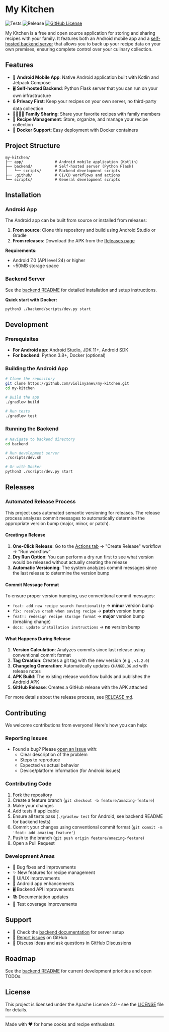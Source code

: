 # My Kitchen

![Tests](https://github.com/violinyanev/my-kitchen/actions/workflows/test.yaml/badge.svg) ![Release](https://github.com/violinyanev/my-kitchen/actions/workflows/release.yaml/badge.svg) [![GitHub License](https://img.shields.io/github/license/violinyanev/my-kitchen?label=License)](https://github.com/violinyanev/my-kitchen/blob/main/LICENSE)

My Kitchen is a free and open source application for storing and sharing recipes with your family. It features both an Android mobile app and a [self-hosted backend server](./backend/README.md) that allows you to back up your recipe data on your own premises, ensuring complete control over your culinary collection.

## Features

- 📱 **Android Mobile App**: Native Android application built with Kotlin and Jetpack Compose
- 🖥️ **Self-hosted Backend**: Python Flask server that you can run on your own infrastructure
- 🔒 **Privacy First**: Keep your recipes on your own server, no third-party data collection
- 👨‍👩‍👧‍👦 **Family Sharing**: Share your favorite recipes with family members
- 📝 **Recipe Management**: Store, organize, and manage your recipe collection
- 🐳 **Docker Support**: Easy deployment with Docker containers

## Project Structure

```
my-kitchen/
├── app/              # Android mobile application (Kotlin)
├── backend/          # Self-hosted server (Python Flask)
│   └── scripts/      # Backend development scripts
├── .github/          # CI/CD workflows and actions
└── scripts/          # General development scripts
```

## Installation

### Android App

The Android app can be built from source or installed from releases:

1. **From source**: Clone this repository and build using Android Studio or Gradle
2. **From releases**: Download the APK from the [Releases page](https://github.com/violinyanev/my-kitchen/releases)

**Requirements:**
- Android 7.0 (API level 24) or higher
- ~50MB storage space

### Backend Server

See the [backend README](./backend/README.md) for detailed installation and setup instructions.

**Quick start with Docker:**
```bash
python3 ./backend/scripts/dev.py start
```

## Development

### Prerequisites

- **For Android app**: Android Studio, JDK 11+, Android SDK
- **For backend**: Python 3.8+, Docker (optional)

### Building the Android App

```bash
# Clone the repository
git clone https://github.com/violinyanev/my-kitchen.git
cd my-kitchen

# Build the app
./gradlew build

# Run tests
./gradlew test
```

### Running the Backend

```bash
# Navigate to backend directory
cd backend

# Run development server
./scripts/dev.sh

# Or with Docker
python3 ./scripts/dev.py start
```

## Releases

### Automated Release Process

This project uses automated semantic versioning for releases. The release process analyzes commit messages to automatically determine the appropriate version bump (major, minor, or patch).

#### Creating a Release

1. **One-Click Release**: Go to the [Actions tab](https://github.com/violinyanev/my-kitchen/actions) → "Create Release" workflow → "Run workflow"
2. **Dry Run Option**: You can perform a dry run first to see what version would be released without actually creating the release
3. **Automatic Versioning**: The system analyzes commit messages since the last release to determine the version bump

#### Commit Message Format

To ensure proper version bumping, use conventional commit messages:

- `feat: add new recipe search functionality` → **minor** version bump
- `fix: resolve crash when saving recipe` → **patch** version bump  
- `feat!: redesign recipe storage format` → **major** version bump (breaking change)
- `docs: update installation instructions` → **no** version bump

#### What Happens During Release

1. **Version Calculation**: Analyzes commits since last release using conventional commit format
2. **Tag Creation**: Creates a git tag with the new version (e.g., `v1.2.0`)
3. **Changelog Generation**: Automatically updates `CHANGELOG.md` with release notes
4. **APK Build**: The existing release workflow builds and publishes the Android APK
5. **GitHub Release**: Creates a GitHub release with the APK attached

For more details about the release process, see [RELEASE.md](./RELEASE.md).

## Contributing

We welcome contributions from everyone! Here's how you can help:

### Reporting Issues

- Found a bug? Please [open an issue](https://github.com/violinyanev/my-kitchen/issues) with:
  - Clear description of the problem
  - Steps to reproduce
  - Expected vs actual behavior
  - Device/platform information (for Android issues)

### Contributing Code

1. Fork the repository
2. Create a feature branch (`git checkout -b feature/amazing-feature`)
3. Make your changes
4. Add tests if applicable
5. Ensure all tests pass (`./gradlew test` for Android, see backend README for backend tests)
6. Commit your changes using conventional commit format (`git commit -m 'feat: add amazing feature'`)
7. Push to the branch (`git push origin feature/amazing-feature`)
8. Open a Pull Request

### Development Areas

- 🐛 Bug fixes and improvements
- ✨ New features for recipe management
- 🎨 UI/UX improvements
- 📱 Android app enhancements
- 🖥️ Backend API improvements
- 📚 Documentation updates
- 🧪 Test coverage improvements

## Support

- 📖 Check the [backend documentation](./backend/README.md) for server setup
- 🐛 [Report issues](https://github.com/violinyanev/my-kitchen/issues) on GitHub
- 💬 Discuss ideas and ask questions in GitHub Discussions

## Roadmap

See the [backend README](./backend/README.md) for current development priorities and open TODOs.

## License

This project is licensed under the Apache License 2.0 - see the [LICENSE](LICENSE) file for details.

---

Made with ❤️ for home cooks and recipe enthusiasts
